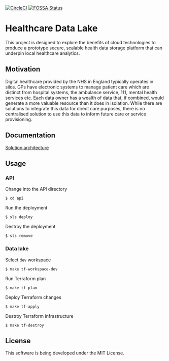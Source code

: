 [![CircleCI](https://circleci.com/gh/spe-uob/HealthcareLakeRepo.svg?style=shield&circle-token=7e5cdbd8560954c827bd8e0368dc7785e6d788f0)](https://app.circleci.com/pipelines/github/spe-uob/HealthcareLakeRepo)
[![FOSSA Status](https://app.fossa.com/api/projects/git%2Bgithub.com%2Fspe-uob%2FHealthcareLakeRepo.svg?type=shield)](https://app.fossa.com/projects/git%2Bgithub.com%2Fspe-uob%2FHealthcareLakeRepo?ref=badge_shield)

# Healthcare Data Lake
This project is designed to explore the benefits of cloud technologies to produce a prototype secure, scalable health data storage platform that can underpin local healthcare analytics.

## Motivation
Digital healthcare provided by the NHS in England typically operates in silos. GPs have electronic systems to manage patient care which are distinct from hospital systems, the ambulance service, 111, mental health services etc. Each data owner has a wealth of data that, if combined, would generate a more valuable resource than it does in isolation. While there are solutions to integrate this data for direct care purposes, there is no centralised solution to use this data to inform future care or service provisioning.

## Documentation
[Solution architecture](../main/docs/solution-architecture.pdf)

## Usage

### API
Change into the API directory
```
$ cd api
```
Run the deployment
```
$ sls deploy
```
Destroy the deployment
```
$ sls remove
```

### Data lake
Select `dev` workspace
```
$ make tf-workspace-dev
```
Run Terraform plan
```
$ make tf-plan
```
Deploy Terraform changes
```
$ make tf-apply
```
Destroy Terraform infrastructure
```
$ make tf-destroy
```
## License
This software is being developed under the MIT License.
